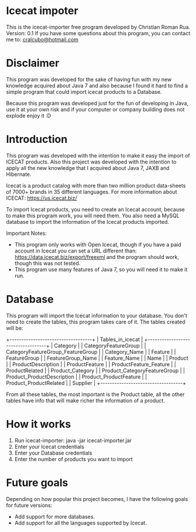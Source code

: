 Icecat impoter
==============

This is the icecat-importer free program developed by Christian Roman Rua.
Version: 0.1
If you have some questions about this program, you can contact me to: cralcubo@hotmail.com

Disclaimer
===========
This program was developed for the sake of having fun with my new knowledge acquired about Java 7 and also because I found it hard to find a
simple program that could import icecat products to a Database.

Because this program was developed just for the fun of developing in Java, use it at your own risk and if your computer or company building does not explode
enjoy it :D

Introduction
============

This program was developed with the intention to make it easy the import of ICECAT products.
Also this project was developed with the intention to apply all the new knowledge that I acquired about Java 7, JAXB and Hibernate.

Icecat is a product catalog with more than two million product data-sheets of 7000+ brands in 35 different languages. 
For more information about ICECAT: https://us.icecat.biz/

To import Icecat products, you need to create an Icecat account, because to make this program work, you will need them.
You also need a MySQL database to import the information of the Icecat products imported.

Important Notes:
- This program only works with Open Icecat, though if you have a paid account in Icecat you can set a URL different than: 
	https://data.icecat.biz/export/freexml
  and the program should work, though this was not tested.
- This program use many features of Java 7, so you will need it to make it run.

Database
=========
This program will import the Icecat information to your database.
You don't need to create the tables, this program takes care of it.
The tables created will be:

+-----------------------------------+
| Tables_in_icecat                  |
+-----------------------------------+
| Category                          |
| CategoryFeatureGroup              |
| CategoryFeatureGroup_FeatureGroup |
| Category_Name                     |
| Feature                           |
| FeatureGroup                      |
| FeatureGroup_Name                 |
| Feature_Name                      |
| Name                              |
| Product                           |
| ProductDescription                |
| ProductFeature                    |
| ProductFeature_Feature            |
| ProductRelated                    |
| Product_Category                  |
| Product_CategoryFeatureGroup      |
| Product_ProductDescription        |
| Product_ProductFeature            |
| Product_ProductRelated            |
| Supplier                          |
+-----------------------------------+

From all these tables, the most important is the Product table, all the other tables have info that will make richer the information of a product.

How it works
============

01. Run icecat-importer: java -jar icecat-importer.jar
02. Enter your Icecat credentials
03. Enter your Database credentials
04. Enter the number of products you want to import

Future goals
============
Depending on how popular this project becomes, I have the following goals for future versions:

- Add support for more databases.
- Add support for all the languages supported by Icecat.

